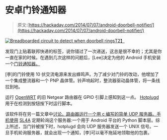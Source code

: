# 安卓门铃通知器

> 原文:[https://hackaday.com/2014/07/07/android-doorbell-notifier/](https://hackaday.com/2014/07/07/android-doorbell-notifier/)

[![Breadboarded circuit to detect when doorbell rings](../Images/8acaef141bbe1f258548668a07f68e29.png)T2】](http://hackaday.com/2014/07/07/android-doorbell-notifier/doorbel/)

发现门上贴着联邦快递的标签，说你错过了一次递送，这总是很不幸的；尤其是你一直在家的时候。在遇到几次这样的问题后，[Lee]决定为他的 Android 手机安装一个[门铃通知器。](http://www.sodnpoo.com/posts.xml/simple_ac_doorbell_to_gpio_interface.xml)

[李]的门铃使用 10 伏交流电源来发出蜂鸣声。为了减少对门铃的改动，他增加了一个集成整流器和一个 PNP 晶体管。铃声响起时，整流器驱动晶体管，将一条线拉到地。

运行 [OpenWRT](https://openwrt.org/) 的旧 Netgear 路由器在 GPIO 引脚上感知到这一点。 [Hotplugd](http://wiki.openwrt.org/doc/techref/hotplug) 用于在检测到按钮按下时运行脚本。

该软件将在另一篇文章中[讨论。路由器运行一个用 c 编写的简单 UDP 服务器。手机使用](http://www.sodnpoo.com/posts.xml/doorbell_to_real_time_android_alert.xml) [SL4A](https://code.google.com/p/android-scripting/) 定期轮询这个服务器:一个用于 Android 平台的 Python 脚本层。综上所述，当门铃被按下时，hotplugd 会向 UDP 服务器发送一个 UNIX 信号。一旦手机轮询服务器，就会出现一个通知，[李]可以毫不拖延地领取他的包裹。